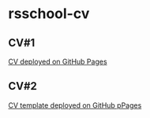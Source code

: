 # rsschool-cv
## CV#1
[CV deployed on GitHub Pages](https://luckfinder05.github.io/rsschool-cv/cv)
## CV#2
[CV template deployed on GitHub pPages](https://luckfinder05.github.io/rsschool-cv/)